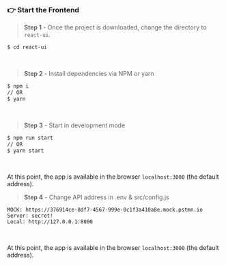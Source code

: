 ### 👉 Start the Frontend 

> **Step 1** - Once the project is downloaded, change the directory to `react-ui`. 

```bash
$ cd react-ui
```

<br >

> **Step 2** - Install dependencies via NPM or yarn

```bash
$ npm i
// OR
$ yarn
```

<br />

> **Step 3** - Start in development mode

```bash
$ npm run start 
// OR
$ yarn start
```

<br />

At this point, the app is available in the browser `localhost:3000` (the default address).

> **Step 4** - Change API address in .env & src/config.js

```
MOCK: https://376914ce-8df7-4567-999e-0c1f3a410a8e.mock.pstmn.io
Server: secret!
Local: http://127.0.0.1:8000
```

<br />

At this point, the app is available in the browser `localhost:3000` (the default address).
